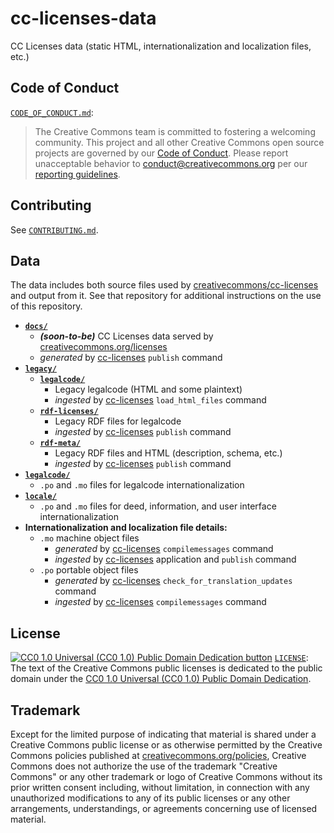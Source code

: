 # cc-licenses-data

CC Licenses data (static HTML, internationalization and localization files,
etc.)


## Code of Conduct

[`CODE_OF_CONDUCT.md`](CODE_OF_CONDUCT.md):
> The Creative Commons team is committed to fostering a welcoming community.
> This project and all other Creative Commons open source projects are governed
> by our [Code of Conduct][code_of_conduct]. Please report unacceptable
> behavior to [conduct@creativecommons.org](mailto:conduct@creativecommons.org)
> per our [reporting guidelines][reporting_guide].

[code_of_conduct]:https://creativecommons.github.io/community/code-of-conduct/
[reporting_guide]:https://creativecommons.github.io/community/code-of-conduct/enforcement/


## Contributing

See [`CONTRIBUTING.md`](CONTRIBUTING.md).


## Data

The data includes both source files used by
[creativecommons/cc-licenses][cc-licenses] and output from it. See that
repository for additional instructions on the use of this repository.

- **[`docs/`](docs)**
  - ***(soon-to-be)*** CC Licenses data served by
    [creativecommons.org/licenses](https://creativecommons.org/licenses)
  - *generated* by [cc-licenses][cc-licenses] `publish` command
- **[`legacy/`](legacy)**
  - **[`legalcode/`](legacy/legalcode)**
    - Legacy legalcode (HTML and some plaintext)
    - *ingested* by [cc-licenses][cc-licenses] `load_html_files` command
  - **[`rdf-licenses/`](legacy/rdf-licenses)**
    - Legacy RDF files for legalcode
    - *ingested* by [cc-licenses][cc-licenses] `publish` command
  - **[`rdf-meta/`](legacy/rdf-meta)**
    - Legacy RDF files and HTML (description, schema, etc.)
    - *ingested* by [cc-licenses][cc-licenses] `publish` command
- **[`legalcode/`](legalcode)**
  - `.po` and `.mo` files for legalcode internationalization
- **[`locale/`](locale)**
  - `.po` and `.mo` files for deed, information, and user interface
    internationalization
- **Internationalization and localization file details:**
  - `.mo` machine object files
    - *generated* by [cc-licenses][cc-licenses] `compilemessages` command
    - *ingested* by [cc-licenses][cc-licenses] application and `publish`
      command
  - `.po` portable object files
    - *generated* by [cc-licenses][cc-licenses] `check_for_translation_updates`
      command
    - *ingested* by [cc-licenses][cc-licenses] `compilemessages` command

[cc-licenses]: https://github.com/creativecommons/cc-licenses


## License

[![CC0 1.0 Universal (CC0 1.0) Public Domain Dedication button][cc-zero-png]][cc-zero]
[`LICENSE`](LICENSE): The text of the Creative Commons public licenses is
dedicated to the public domain under the [CC0 1.0 Universal (CC0 1.0) Public
Domain Dedication][cc-zero].

[cc-zero-png]: https://licensebuttons.net/l/zero/1.0/88x31.png#floatleft "CC0 1.0 Universal (CC0 1.0) Public Domain Dedication button"
[cc-zero]: https://creativecommons.org/publicdomain/zero/1.0/


## Trademark

Except for the limited purpose of indicating that material is shared under a
Creative Commons public license or as otherwise permitted by the Creative
Commons policies published at [creativecommons.org/policies][policies],
Creative Commons does not authorize the use of the trademark "Creative Commons"
or any other trademark or logo of Creative Commons without its prior written
consent including, without limitation, in connection with any unauthorized
modifications to any of its public licenses or any other arrangements,
understandings, or agreements concerning use of licensed material.

[policies]: https://creativecommons.org/policies/
